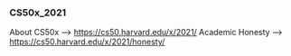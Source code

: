 ### CS50x_2021
About CS50x --> https://cs50.harvard.edu/x/2021/
Academic Honesty --> https://cs50.harvard.edu/x/2021/honesty/
